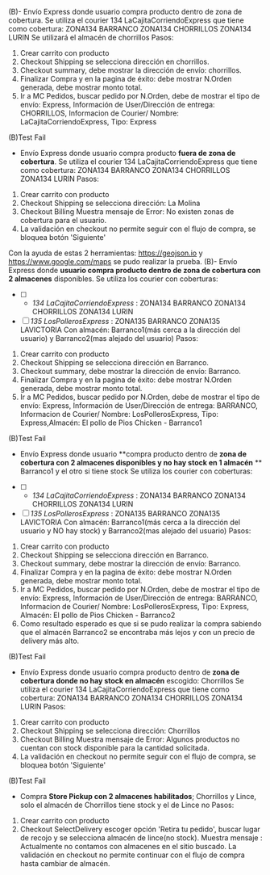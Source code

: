 
(B)- Envío Express donde usuario compra producto dentro de zona de cobertura.
Se utiliza el courier 134 LaCajitaCorriendoExpress que tiene como cobertura:
ZONA134 BARRANCO
ZONA134 CHORRILLOS 
ZONA134 LURIN
Se utilizará el almacén de chorrillos
Pasos:
1. Crear carrito con producto
2. Checkout Shipping se selecciona dirección en chorrillos.
3. Checkout summary, debe mostrar la dirección de envío: chorrillos.
4. Finalizar Compra y en la pagina de éxito: debe mostrar N.Orden generada, debe mostrar monto total.
5. Ir a MC Pedidos, buscar pedido por N.Orden, debe de mostrar el tipo de envío: Express, Información de User/Dirección de entrega: CHORRILLOS, Informacion de Courier/ Nombre: LaCajitaCorriendoExpress, Tipo: Express

(B)Test Fail 
- Envío Express donde usuario compra producto **fuera de zona de cobertura**.
Se utiliza el courier 134 LaCajitaCorriendoExpress que tiene como cobertura:
ZONA134 BARRANCO
ZONA134 CHORRILLOS
ZONA134 LURIN
Pasos:
1. Crear carrito con producto
2. Checkout Shipping se selecciona dirección: La Molina
3. Checkout Billing Muestra mensaje de Error: No existen zonas de cobertura para el usuario.
4. La validación en checkout no permite seguir con el flujo de compra, se bloquea botón 'Siguiente'

Con la ayuda de estas 2 herramientas: https://geojson.io y https://www.google.com/maps
se pudo realizar la prueba.
(B)- Envío Express donde **usuario compra producto dentro de zona de cobertura con 2 almacenes** disponibles.
Se utiliza los courier con coberturas:
- [ ] - _134 LaCajitaCorriendoExpress_ :
ZONA134 BARRANCO
ZONA134 CHORRILLOS
ZONA134 LURIN
- [ ] _135 LosPollerosExpress_ :
ZONA135 BARRANCO
ZONA135 LAVICTORIA
Con almacén: Barranco1(más cerca a la dirección del usuario) y Barranco2(mas alejado del usuario)
Pasos:
1. Crear carrito con producto
2. Checkout Shipping se selecciona dirección en Barranco.
3. Checkout summary, debe mostrar la dirección de envío: Barranco.
4. Finalizar Compra y en la pagina de éxito: debe mostrar N.Orden generada, debe mostrar monto total.
5. Ir a MC Pedidos, buscar pedido por N.Orden, debe de mostrar el tipo de envío: Express, Información de User/Dirección de entrega: BARRANCO, Informacion de Courier/ Nombre: LosPollerosExpress, Tipo: Express,Almacén: El pollo de Pios Chicken - Barranco1

(B)Test Fail
- Envío Express donde usuario **compra producto dentro de **zona de cobertura con 2 almacenes disponibles y no hay stock en 1 almacén** ** Barranco1 y el otro si tiene stock
Se utiliza los courier con coberturas:
- [ ] - _134 LaCajitaCorriendoExpress_ :
ZONA134 BARRANCO
ZONA134 CHORRILLOS
ZONA134 LURIN
- [ ] _135 LosPollerosExpress_ :
ZONA135 BARRANCO
ZONA135 LAVICTORIA
Con almacén: Barranco1(más cerca a la dirección del usuario y NO hay stock) y Barranco2(mas alejado del usuario)
Pasos:
1. Crear carrito con producto
2. Checkout Shipping se selecciona dirección en Barranco.
3. Checkout summary, debe mostrar la dirección de envío: Barranco.
4. Finalizar Compra y en la pagina de éxito: debe mostrar N.Orden generada, debe mostrar monto total.
5. Ir a MC Pedidos, buscar pedido por N.Orden, debe de mostrar el tipo de envío: Express, Información de User/Dirección de entrega: BARRANCO, Informacion de Courier/ Nombre: LosPollerosExpress, Tipo: Express, Almacén: El pollo de Pios Chicken - Barranco2
6. Como resultado esperado es que si se pudo realizar la compra sabiendo que el almacén Barranco2 se encontraba más lejos y con un precio de delivery más alto.

(B)Test Fail 
- Envío Express donde usuario compra producto dentro de **zona de cobertura donde no hay stock en almacén** escogido: Chorrillos
Se utiliza el courier 134 LaCajitaCorriendoExpress que tiene como cobertura:
ZONA134 BARRANCO
ZONA134 CHORRILLOS
ZONA134 LURIN
Pasos:
1. Crear carrito con producto
2. Checkout Shipping se selecciona dirección: Chorrillos
3. Checkout Billing Muestra mensaje de Error: Algunos productos no cuentan con stock disponible para la cantidad solicitada.
4. La validación en checkout no permite seguir con el flujo de compra, se bloquea botón 'Siguiente'

(B)Test Fail
- Compra **Store Pickup con 2 almacenes habilitados**; Chorrillos y Lince, solo el almacén de Chorrillos tiene stock y el de Lince no 
Pasos:
1. Crear carrito con producto
2. Checkout SelectDelivery escoger opción 'Retira tu pedido', buscar lugar de recojo y se selecciona almacén de lince(no stock).
Muestra mensaje : Actualmente no contamos con almacenes en el sitio buscado.
La validación en checkout no permite continuar con el flujo de compra hasta cambiar de almacén.
